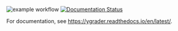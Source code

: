 ![example workflow](https://github.com/byu-cpe/ygrader/actions/workflows/ci.yml/badge.svg)
[![Documentation Status](https://readthedocs.org/projects/ygrader/badge/?version=latest)](https://ygrader.readthedocs.io/en/latest/?badge=latest)

For documentation, see <https://ygrader.readthedocs.io/en/latest/>.

